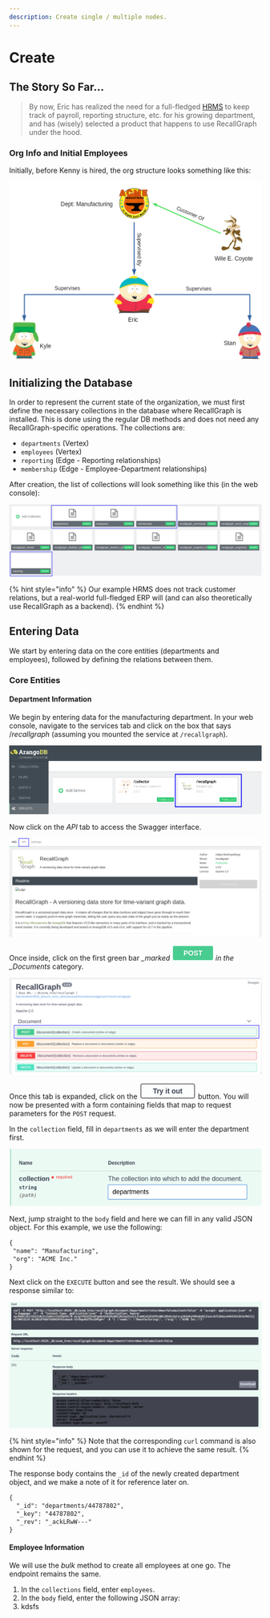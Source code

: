 ```yaml
---
description: Create single / multiple nodes.
---
```


# Create

## The Story So Far...

> By now, Eric has realized the need for a full-fledged [HRMS](https://en.wikipedia.org/wiki/Human_resource_management_system) to keep track of payroll, reporting structure, etc. for his growing department, and has \(wisely\) selected a product that happens to use RecallGraph under the hood.

### Org Info and Initial Employees

Initially, before Kenny is hired, the org structure looks something like this:

![Eric heads the manufacturing unit. Kyle and Stan report to Eric.](../../../.gitbook/assets/examples-1.png)

## Initializing the Database

In order to represent the current state of the organization, we must first define the necessary collections in the database where RecallGraph is installed. This is done using the regular DB methods and does not need any RecallGraph-specific operations. The collections are:

* `departments` \(Vertex\)
* `employees` \(Vertex\)
* `reporting` \(Edge - Reporting relationships\)
* `membership` \(Edge - Employee-Department relationships\)

After creation, the list of collections will look something like this \(in the web console\):

![User-defined collections highlighted in blue.](../../../.gitbook/assets/examples-create.png)

{% hint style="info" %}
Our example HRMS does not track customer relations, but a real-world full-fledged ERP will \(and can also theoretically use RecallGraph as a backend\).
{% endhint %}

## Entering Data

We start by entering data on the core entities \(departments and employees\), followed by defining the relations between them.

### Core Entities

#### Department Information

We begin by entering data for the manufacturing department. In your web console, navigate to the services tab and click on the box that says /_recallgraph_ \(assuming you mounted the service at `/recallgraph`\).

![](../../../.gitbook/assets/screenshot_2020-05-05_19-10-37.png)

Now click on the _API_ tab to access the Swagger interface.

![](../../../.gitbook/assets/examples-create-2.png)

Once inside, click on the first green bar _\_marked_ ![](../../../.gitbook/assets/image.png) _in the \_Documents_ category.

![](../../../.gitbook/assets/examples-create-3.png)

Once this tab is expanded, click on the ![](../../../.gitbook/assets/image%20%282%29.png) button. You will now be presented with a form containing fields that map to request parameters for the `POST` request.

In the `collection` field, fill in `departments` as we will enter the department first.

![](../../../.gitbook/assets/image%20%283%29.png)

Next, jump straight to the `body` field and here we can fill in any valid JSON object. For this example, we use the following:

```text
{
 "name": "Manufacturing",
 "org": "ACME Inc."
}
```

Next click on the `EXECUTE` button and see the result. We should see a response similar to:

![201: The department vertex was successfully created.](../../../.gitbook/assets/image%20%281%29.png)

{% hint style="info" %}
Note that the corresponding `curl` command is also shown for the request, and you can use it to achieve the same result.
{% endhint %}

The response body contains the `_id` of the newly created department object, and we make a note of it for reference later on.

```text
{
  "_id": "departments/44787802",
  "_key": "44787802",
  "_rev": "_ackLRwW---"
}
```

#### Employee Information

We will use the _bulk_ method to create all employees at one go. The endpoint remains the same.

1. In the `collections` field, enter `employees`.
2. In the `body` field, enter the following JSON array: 
3. kdsfs

